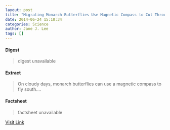 ```yaml
---
layout: post
title: "Migrating Monarch Butterflies Use Magnetic Compass to Cut Through Clouds"
date: 2014-06-24 15:10:34
categories: Science
author: Jane J. Lee
tags: []
---
```



#### Digest
>digest unavailable

#### Extract
>On cloudy days, monarch butterflies can use a magnetic compass to fly south....

#### Factsheet
>factsheet unavailable

[Visit Link](http://feeds.nationalgeographic.com/~r/ng/News/News_Main/~3/zWhOChEV5ls/)


